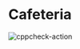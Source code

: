 # Cafeteria
![cppcheck-action](https://github.com/99002553/Cafeteria/workflows/cppcheck-action/badge.svg)
